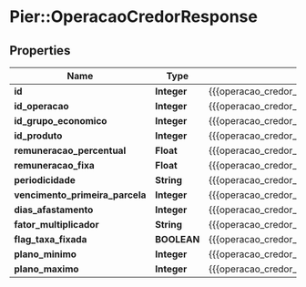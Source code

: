 # Pier::OperacaoCredorResponse

## Properties
Name | Type | Description | Notes
------------ | ------------- | ------------- | -------------
**id** | **Integer** | {{{operacao_credor_response_id_value}}} | [optional] 
**id_operacao** | **Integer** | {{{operacao_credor_response_id_operacao_value}}} | [optional] 
**id_grupo_economico** | **Integer** | {{{operacao_credor_response_id_grupo_economico_value}}} | [optional] 
**id_produto** | **Integer** | {{{operacao_credor_response_id_produto_value}}} | [optional] 
**remuneracao_percentual** | **Float** | {{{operacao_credor_response_remuneracao_percentual_value}}} | [optional] 
**remuneracao_fixa** | **Float** | {{{operacao_credor_response_remuneracao_fixa_value}}} | [optional] 
**periodicidade** | **String** | {{{operacao_credor_response_periodicidade_value}}} | [optional] 
**vencimento_primeira_parcela** | **Integer** | {{{operacao_credor_response_vencimento_primeira_parcela_value}}} | [optional] 
**dias_afastamento** | **Integer** | {{{operacao_credor_response_dias_afastamento_value}}} | [optional] 
**fator_multiplicador** | **String** | {{{operacao_credor_response_fator_multiplicador_value}}} | [optional] 
**flag_taxa_fixada** | **BOOLEAN** | {{{operacao_credor_response_flag_taxa_fixada_value}}} | [optional] 
**plano_minimo** | **Integer** | {{{operacao_credor_response_plano_minimo_value}}} | [optional] 
**plano_maximo** | **Integer** | {{{operacao_credor_response_plano_maximo_value}}} | [optional] 


